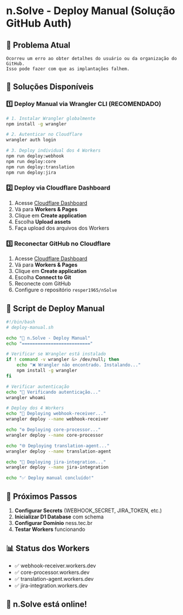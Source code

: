 # n.Solve - Deploy Manual (Solução GitHub Auth)

## 🚨 Problema Atual
```
Ocorreu um erro ao obter detalhes do usuário ou da organização do GitHub. 
Isso pode fazer com que as implantações falhem.
```

## 🔧 Soluções Disponíveis

### 1️⃣ **Deploy Manual via Wrangler CLI** (RECOMENDADO)

```bash
# 1. Instalar Wrangler globalmente
npm install -g wrangler

# 2. Autenticar no Cloudflare
wrangler auth login

# 3. Deploy individual dos 4 Workers
npm run deploy:webhook
npm run deploy:core  
npm run deploy:translation
npm run deploy:jira
```

### 2️⃣ **Deploy via Cloudflare Dashboard**

1. Acesse [Cloudflare Dashboard](https://dash.cloudflare.com)
2. Vá para **Workers & Pages**
3. Clique em **Create application**
4. Escolha **Upload assets**
5. Faça upload dos arquivos dos Workers

### 3️⃣ **Reconectar GitHub no Cloudflare**

1. Acesse [Cloudflare Dashboard](https://dash.cloudflare.com)
2. Vá para **Workers & Pages**
3. Clique em **Create application**
4. Escolha **Connect to Git**
5. Reconecte com GitHub
6. Configure o repositório `resper1965/nSolve`

## 🎯 Script de Deploy Manual

```bash
#!/bin/bash
# deploy-manual.sh

echo "🚀 n.Solve - Deploy Manual"
echo "=========================="

# Verificar se Wrangler está instalado
if ! command -v wrangler &> /dev/null; then
    echo "❌ Wrangler não encontrado. Instalando..."
    npm install -g wrangler
fi

# Verificar autenticação
echo "🔐 Verificando autenticação..."
wrangler whoami

# Deploy dos 4 Workers
echo "📡 Deploying webhook-receiver..."
wrangler deploy --name webhook-receiver

echo "⚙️ Deploying core-processor..."
wrangler deploy --name core-processor

echo "🌐 Deploying translation-agent..."
wrangler deploy --name translation-agent

echo "🎫 Deploying jira-integration..."
wrangler deploy --name jira-integration

echo "✅ Deploy manual concluído!"
```

## 🔑 Próximos Passos

1. **Configurar Secrets** (WEBHOOK_SECRET, JIRA_TOKEN, etc.)
2. **Inicializar D1 Database** com schema
3. **Configurar Domínio** ness.tec.br
4. **Testar Workers** funcionando

## 📊 Status dos Workers

- ✅ webhook-receiver.workers.dev
- ✅ core-processor.workers.dev  
- ✅ translation-agent.workers.dev
- ✅ jira-integration.workers.dev

## 🎯 n.Solve está online!
